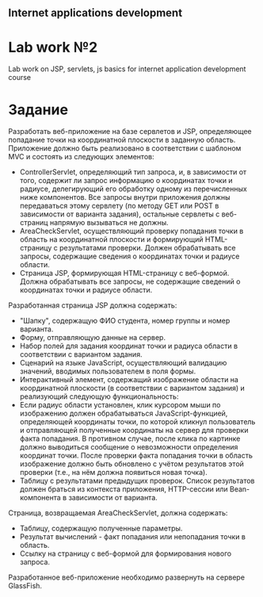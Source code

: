 ## Internet applications development
# Lab work №2
Lab work on JSP, servlets, js basics for internet application development course 
# Задание
Разработать веб-приложение на базе сервлетов и JSP, определяющее попадание точки на координатной плоскости в заданную область. Приложение должно быть реализовано в соответствии с шаблоном MVC и состоять из следующих элементов:
* ControllerServlet, определяющий тип запроса, и, в зависимости от того, содержит ли запрос информацию о координатах точки и радиусе, делегирующий его обработку одному из перечисленных ниже компонентов. Все запросы внутри приложения должны передаваться этому сервлету (по методу GET или POST в зависимости от варианта задания), остальные сервлеты с веб-страниц напрямую вызываться не должны.
* AreaCheckServlet, осуществляющий проверку попадания точки в область на координатной плоскости и формирующий HTML-страницу с результатами проверки. Должен обрабатывать все запросы, содержащие сведения о координатах точки и радиусе области. 
* Страница JSP, формирующая HTML-страницу с веб-формой. Должна обрабатывать все запросы, не содержащие сведений о координатах точки и радиусе области. 

Разработанная страница JSP должна содержать: 
* "Шапку", содержащую ФИО студента, номер группы и номер варианта. 
* Форму, отправляющую данные на сервер. 
* Набор полей для задания координат точки и радиуса области в соответствии с вариантом задания. 
* Сценарий на языке JavaScript, осуществляющий валидацию значений, вводимых пользователем в поля формы. 
* Интерактивный элемент, содержащий изображение области на координатной плоскости (в соответствии с вариантом задания) и реализующий следующую функциональность: 
* Если радиус области установлен, клик курсором мыши по изображению должен обрабатываться JavaScript-функцией, определяющей координаты точки, по которой кликнул пользователь и отправляющей полученные координаты на сервер для проверки факта попадания. В противном случае, после клика по картинке должно выводиться сообщение о невозможности определения координат точки. После проверки факта попадания точки в область изображение должно быть обновлено с учётом результатов этой проверки (т.е., на нём должна появиться новая точка). 
* Таблицу с результатами предыдущих проверок. Список результатов должен браться из контекста приложения, HTTP-сессии или Bean-компонента в зависимости от варианта. 

Страница, возвращаемая AreaCheckServlet, должна содержать: 
* Таблицу, содержащую полученные параметры. 
* Результат вычислений - факт попадания или непопадания точки в область. 
* Ссылку на страницу с веб-формой для формирования нового запроса. 

Разработанное веб-приложение необходимо развернуть на сервере GlassFish. 
